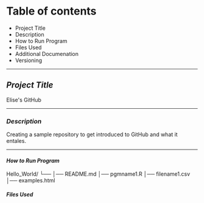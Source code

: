 # **Table of contents**

- Project Title
- Description
- How to Run Program
- Files Used
- Additional Documenation
- Versioning

---

## *Project Title*

Elise's GitHub

---

### *Description*

Creating a sample repository to get introduced to GitHub and what it entales.

---

#### *How to Run Program*

Hello_World/
└── 
    │── README.md
    │── pgmname1.R
    │── filename1.csv
    │── examples.html
   
##### *Files Used*
